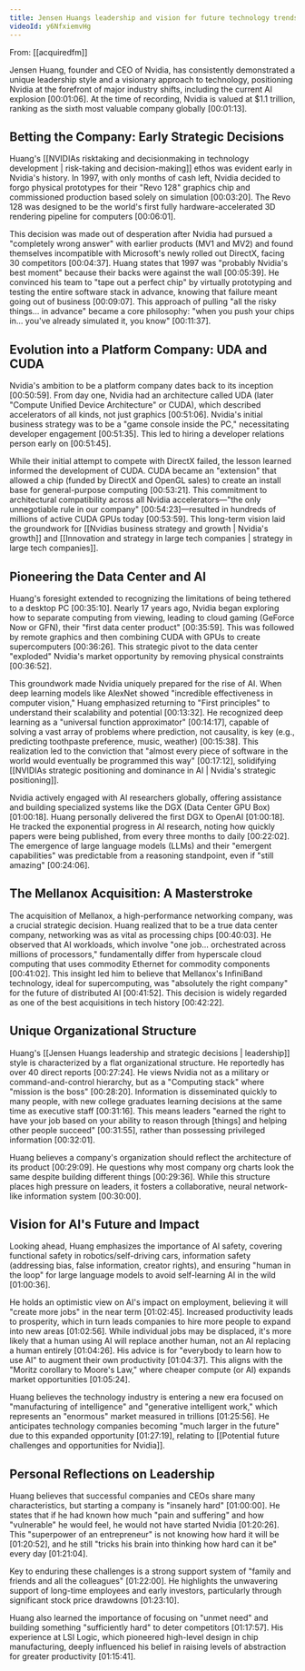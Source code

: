 ```yaml
---
title: Jensen Huangs leadership and vision for future technology trends
videoId: y6NfxiemvHg
---
```


From: [[acquiredfm]] <br/> 

Jensen Huang, founder and CEO of Nvidia, has consistently demonstrated a unique leadership style and a visionary approach to technology, positioning Nvidia at the forefront of major industry shifts, including the current AI explosion <a class="yt-timestamp" data-t="00:01:06">[00:01:06]</a>. At the time of recording, Nvidia is valued at $1.1 trillion, ranking as the sixth most valuable company globally <a class="yt-timestamp" data-t="00:01:13">[00:01:13]</a>.

## Betting the Company: Early Strategic Decisions

Huang's [[NVIDIAs risktaking and decisionmaking in technology development | risk-taking and decision-making]] ethos was evident early in Nvidia's history. In 1997, with only months of cash left, Nvidia decided to forgo physical prototypes for their "Revo 128" graphics chip and commissioned production based solely on simulation <a class="yt-timestamp" data-t="00:03:20">[00:03:20]</a>. The Revo 128 was designed to be the world's first fully hardware-accelerated 3D rendering pipeline for computers <a class="yt-timestamp" data-t="00:06:01">[00:06:01]</a>.

This decision was made out of desperation after Nvidia had pursued a "completely wrong answer" with earlier products (MV1 and MV2) and found themselves incompatible with Microsoft's newly rolled out DirectX, facing 30 competitors <a class="yt-timestamp" data-t="00:04:37">[00:04:37]</a>. Huang states that 1997 was "probably Nvidia's best moment" because their backs were against the wall <a class="yt-timestamp" data-t="00:05:39">[00:05:39]</a>. He convinced his team to "tape out a perfect chip" by virtually prototyping and testing the entire software stack in advance, knowing that failure meant going out of business <a class="yt-timestamp" data-t="00:09:07">[00:09:07]</a>. This approach of pulling "all the risky things... in advance" became a core philosophy: "when you push your chips in... you've already simulated it, you know" <a class="yt-timestamp" data-t="00:11:37">[00:11:37]</a>.

## Evolution into a Platform Company: UDA and CUDA

Nvidia's ambition to be a platform company dates back to its inception <a class="yt-timestamp" data-t="00:50:59">[00:50:59]</a>. From day one, Nvidia had an architecture called UDA (later "Compute Unified Device Architecture" or CUDA), which described accelerators of all kinds, not just graphics <a class="yt-timestamp" data-t="00:51:06">[00:51:06]</a>. Nvidia's initial business strategy was to be a "game console inside the PC," necessitating developer engagement <a class="yt-timestamp" data-t="00:51:35">[00:51:35]</a>. This led to hiring a developer relations person early on <a class="yt-timestamp" data-t="00:51:45">[00:51:45]</a>.

While their initial attempt to compete with DirectX failed, the lesson learned informed the development of CUDA. CUDA became an "extension" that allowed a chip (funded by DirectX and OpenGL sales) to create an install base for general-purpose computing <a class="yt-timestamp" data-t="00:53:21">[00:53:21]</a>. This commitment to architectural compatibility across all Nvidia accelerators—"the only unnegotiable rule in our company" <a class="yt-timestamp" data-t="00:54:23">[00:54:23]</a>—resulted in hundreds of millions of active CUDA GPUs today <a class="yt-timestamp" data-t="00:53:59">[00:53:59]</a>. This long-term vision laid the groundwork for [[Nvidias business strategy and growth | Nvidia's growth]] and [[Innovation and strategy in large tech companies | strategy in large tech companies]].

## Pioneering the Data Center and AI

Huang's foresight extended to recognizing the limitations of being tethered to a desktop PC <a class="yt-timestamp" data-t="00:35:10">[00:35:10]</a>. Nearly 17 years ago, Nvidia began exploring how to separate computing from viewing, leading to cloud gaming (GeForce Now or GFN), their "first data center product" <a class="yt-timestamp" data-t="00:35:59">[00:35:59]</a>. This was followed by remote graphics and then combining CUDA with GPUs to create supercomputers <a class="yt-timestamp" data-t="00:36:26">[00:36:26]</a>. This strategic pivot to the data center "exploded" Nvidia's market opportunity by removing physical constraints <a class="yt-timestamp" data-t="00:36:52">[00:36:52]</a>.

This groundwork made Nvidia uniquely prepared for the rise of AI. When deep learning models like AlexNet showed "incredible effectiveness in computer vision," Huang emphasized returning to "First principles" to understand their scalability and potential <a class="yt-timestamp" data-t="00:13:32">[00:13:32]</a>. He recognized deep learning as a "universal function approximator" <a class="yt-timestamp" data-t="00:14:17">[00:14:17]</a>, capable of solving a vast array of problems where prediction, not causality, is key (e.g., predicting toothpaste preference, music, weather) <a class="yt-timestamp" data-t="00:15:38">[00:15:38]</a>. This realization led to the conviction that "almost every piece of software in the world would eventually be programmed this way" <a class="yt-timestamp" data-t="00:17:12">[00:17:12]</a>, solidifying [[NVIDIAs strategic positioning and dominance in AI | Nvidia's strategic positioning]].

Nvidia actively engaged with AI researchers globally, offering assistance and building specialized systems like the DGX (Data Center GPU Box) <a class="yt-timestamp" data-t="01:00:18">[01:00:18]</a>. Huang personally delivered the first DGX to OpenAI <a class="yt-timestamp" data-t="01:00:18">[01:00:18]</a>. He tracked the exponential progress in AI research, noting how quickly papers were being published, from every three months to daily <a class="yt-timestamp" data-t="00:22:02">[00:22:02]</a>. The emergence of large language models (LLMs) and their "emergent capabilities" was predictable from a reasoning standpoint, even if "still amazing" <a class="yt-timestamp" data-t="00:24:06">[00:24:06]</a>.

## The Mellanox Acquisition: A Masterstroke

The acquisition of Mellanox, a high-performance networking company, was a crucial strategic decision. Huang realized that to be a true data center company, networking was as vital as processing chips <a class="yt-timestamp" data-t="00:40:03">[00:40:03]</a>. He observed that AI workloads, which involve "one job... orchestrated across millions of processors," fundamentally differ from hyperscale cloud computing that uses commodity Ethernet for commodity components <a class="yt-timestamp" data-t="00:41:02">[00:41:02]</a>. This insight led him to believe that Mellanox's InfiniBand technology, ideal for supercomputing, was "absolutely the right company" for the future of distributed AI <a class="yt-timestamp" data-t="00:41:52">[00:41:52]</a>. This decision is widely regarded as one of the best acquisitions in tech history <a class="yt-timestamp" data-t="00:42:22">[00:42:22]</a>.

## Unique Organizational Structure

Huang's [[Jensen Huangs leadership and strategic decisions | leadership]] style is characterized by a flat organizational structure. He reportedly has over 40 direct reports <a class="yt-timestamp" data-t="00:27:24">[00:27:24]</a>. He views Nvidia not as a military or command-and-control hierarchy, but as a "Computing stack" where "mission is the boss" <a class="yt-timestamp" data-t="00:28:20">[00:28:20]</a>. Information is disseminated quickly to many people, with new college graduates learning decisions at the same time as executive staff <a class="yt-timestamp" data-t="00:31:16">[00:31:16]</a>. This means leaders "earned the right to have your job based on your ability to reason through [things] and helping other people succeed" <a class="yt-timestamp" data-t="00:31:55">[00:31:55]</a>, rather than possessing privileged information <a class="yt-timestamp" data-t="00:32:01">[00:32:01]</a>.

Huang believes a company's organization should reflect the architecture of its product <a class="yt-timestamp" data-t="00:29:09">[00:29:09]</a>. He questions why most company org charts look the same despite building different things <a class="yt-timestamp" data-t="00:29:36">[00:29:36]</a>. While this structure places high pressure on leaders, it fosters a collaborative, neural network-like information system <a class="yt-timestamp" data-t="00:30:00">[00:30:00]</a>.

## Vision for AI's Future and Impact

Looking ahead, Huang emphasizes the importance of AI safety, covering functional safety in robotics/self-driving cars, information safety (addressing bias, false information, creator rights), and ensuring "human in the loop" for large language models to avoid self-learning AI in the wild <a class="yt-timestamp" data-t="01:00:36">[01:00:36]</a>.

He holds an optimistic view on AI's impact on employment, believing it will "create more jobs" in the near term <a class="yt-timestamp" data-t="01:02:45">[01:02:45]</a>. Increased productivity leads to prosperity, which in turn leads companies to hire more people to expand into new areas <a class="yt-timestamp" data-t="01:02:56">[01:02:56]</a>. While individual jobs may be displaced, it's more likely that a human using AI will replace another human, not an AI replacing a human entirely <a class="yt-timestamp" data-t="01:04:26">[01:04:26]</a>. His advice is for "everybody to learn how to use AI" to augment their own productivity <a class="yt-timestamp" data-t="01:04:37">[01:04:37]</a>. This aligns with the "Moritz corollary to Moore's Law," where cheaper compute (or AI) expands market opportunities <a class="yt-timestamp" data-t="01:05:24">[01:05:24]</a>.

Huang believes the technology industry is entering a new era focused on "manufacturing of intelligence" and "generative intelligent work," which represents an "enormous" market measured in trillions <a class="yt-timestamp" data-t="01:25:56">[01:25:56]</a>. He anticipates technology companies becoming "much larger in the future" due to this expanded opportunity <a class="yt-timestamp" data-t="01:27:19">[01:27:19]</a>, relating to [[Potential future challenges and opportunities for Nvidia]].

## Personal Reflections on Leadership

Huang believes that successful companies and CEOs share many characteristics, but starting a company is "insanely hard" <a class="yt-timestamp" data-t="01:00:00">[01:00:00]</a>. He states that if he had known how much "pain and suffering" and how "vulnerable" he would feel, he would not have started Nvidia <a class="yt-timestamp" data-t="01:20:26">[01:20:26]</a>. This "superpower of an entrepreneur" is not knowing how hard it will be <a class="yt-timestamp" data-t="01:20:52">[01:20:52]</a>, and he still "tricks his brain into thinking how hard can it be" every day <a class="yt-timestamp" data-t="01:21:04">[01:21:04]</a>.

Key to enduring these challenges is a strong support system of "family and friends and all the colleagues" <a class="yt-timestamp" data-t="01:22:00">[01:22:00]</a>. He highlights the unwavering support of long-time employees and early investors, particularly through significant stock price drawdowns <a class="yt-timestamp" data-t="01:23:10">[01:23:10]</a>.

Huang also learned the importance of focusing on "unmet need" and building something "sufficiently hard" to deter competitors <a class="yt-timestamp" data-t="01:17:57">[01:17:57]</a>. His experience at LSI Logic, which pioneered high-level design in chip manufacturing, deeply influenced his belief in raising levels of abstraction for greater productivity <a class="yt-timestamp" data-t="01:15:41">[01:15:41]</a>.